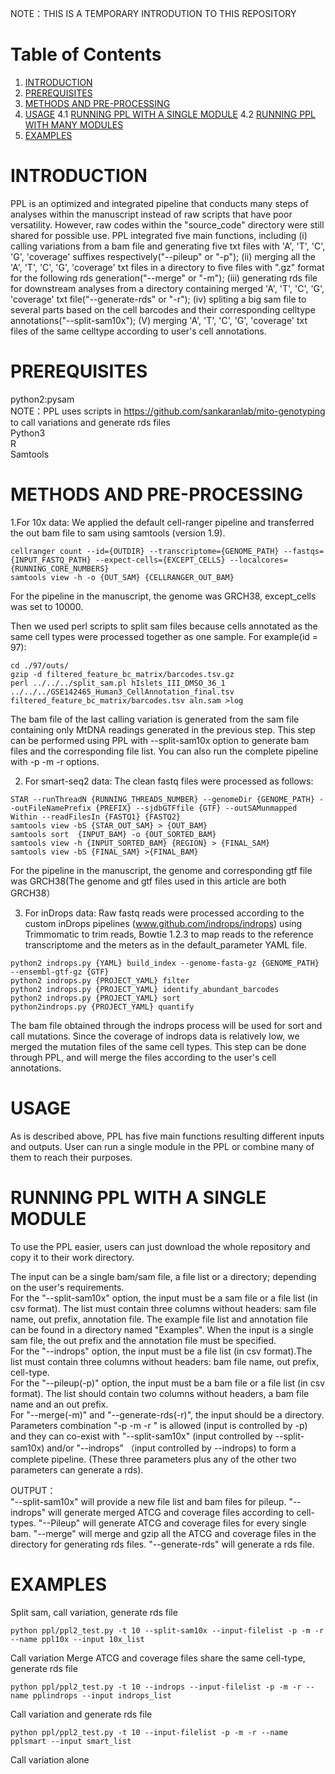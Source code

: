 NOTE：THIS IS A TEMPORARY INTRODUTION TO THIS REPOSITORY

# Table of Contents
1. [INTRODUCTION](#introduction)
2. [PREREQUISITES](#prerequisites)
3. [METHODS AND PRE-PROCESSING](#methods-and-pre-processing)
4. [USAGE](#usage)
    4.1 [RUNNING PPL WITH A SINGLE MODULE](#running-ppl-with-a-single-module)
    4.2 [RUNNING PPL WITH MANY MODULES](#running-ppl-with-many-modules)
5. [EXAMPLES](#examples)

# INTRODUCTION 
PPL is an optimized and integrated pipeline that conducts many steps of analyses within the manuscript instead of raw scripts that have poor versatility. However, raw codes within the "source_code" directory were still shared for possible use. PPL integrated five main functions, including (i) calling variations from a bam file and generating five txt files with 'A', 'T', 'C', 'G', 'coverage' suffixes respectively("--pileup" or "-p"); (ii) merging all the 'A', 'T', 'C', 'G', 'coverage' txt files in a directory to five files with ".gz" format for the following rds generation("--merge" or "-m"); (iii) generating rds file for downstream analyses from a directory containing merged 'A', 'T', 'C', 'G', 'coverage' txt file("--generate-rds" or "-r"); (iv) spliting a big sam file to several parts based on the cell barcodes and their corresponding celltype annotations("--split-sam10x"); (V) merging 'A', 'T', 'C', 'G', 'coverage' txt files of the same celltype according to user's cell annotations.

# PREREQUISITES
python2:pysam  
NOTE：PPL uses scripts in https://github.com/sankaranlab/mito-genotyping to call variations and generate rds files   
Python3   
R   
Samtools   

# METHODS AND PRE-PROCESSING
1.For 10x data:
We applied the default cell-ranger pipeline and transferred the out bam file to sam using samtools (version 1.9).

```
cellranger count --id={OUTDIR} --transcriptome={GENOME_PATH} --fastqs={INPUT_FASTQ_PATH} --expect-cells={EXCEPT_CELLS} --localcores={RUNNING_CORE_NUMBERS}
samtools view -h -o {OUT_SAM} {CELLRANGER_OUT_BAM}
```
For the pipeline in the manuscript, the genome was GRCH38, except_cells was set to 10000. 

Then we used perl scripts to split sam files because cells annotated as the same cell types were processed together as one sample. For example(id = 97):

```
cd ./97/outs/
gzip -d filtered_feature_bc_matrix/barcodes.tsv.gz
perl ../../../split_sam.pl hIslets_III_DMSO_36_1 ../../../GSE142465_Human3_CellAnnotation_final.tsv filtered_feature_bc_matrix/barcodes.tsv aln.sam >log
```
The bam file of the last calling variation is generated from the sam file containing only MtDNA readings generated in the previous step.
This step can be performed using PPL with --split-sam10x option to generate bam files and the corresponding file list. You can also run the complete pipeline with -p -m -r options.

2. For smart-seq2 data:
The clean fastq files were processed as follows:

```
STAR --runThreadN {RUNNING_THREADS_NUMBER} --genomeDir {GENOME_PATH} --outFileNamePrefix {PREFIX} --sjdbGTFfile {GTF} --outSAMunmapped Within --readFilesIn {FASTQ1} {FASTQ2}
samtools view -bS {STAR_OUT_SAM} > {OUT_BAM}
samtools sort  {INPUT_BAM} -o {OUT_SORTED_BAM}
samtools view -h {INPUT_SORTED_BAM} {REGION} > {FINAL_SAM}
samtools view -bS {FINAL_SAM} >{FINAL_BAM}
```

For the pipeline in the manuscript, the genome and corresponding gtf file was GRCH38(The genome and gtf files used in this article are both GRCH38）

3. For inDrops data:
Raw fastq reads were processed according to the custom inDrops pipelines (www.github.com/indrops/indrops) using Trimmomatic to trim reads, Bowtie 1.2.3 to map reads to the reference transcriptome and the meters as in the default_parameter YAML file.

```
python2 indrops.py {YAML} build_index --genome-fasta-gz {GENOME_PATH} --ensembl-gtf-gz {GTF}
python2 indrops.py {PROJECT_YAML} filter
python2 indrops.py {PROJECT_YAML} identify_abundant_barcodes
python2 indrops.py {PROJECT_YAML} sort
python2indrops.py {PROJECT_YAML} quantify
```
The bam file obtained through the indrops process will be used for sort and call mutations. Since the coverage of indrops data is relatively low, we merged the mutation files of the same cell types. This step can be done through PPL, and will merge the files according to the user's cell annotations.

# USAGE
As is described above, PPL has five main functions resulting different inputs and outputs. User can run a single module in the PPL or combine many of them to reach their purposes.
# RUNNING PPL WITH A SINGLE MODULE




To use the PPL easier, users can just download the whole repository and copy it to their work directory. 



The input can be a single bam/sam file, a file list or a directory; depending on the user's requirements.   
For the "--split-sam10x" option, the input must be a sam file or a file list (in csv format). The list must contain three columns without headers: sam file name, out prefix, annotation file. The example file list and annotation file can be found in a directory named "Examples". When the input is a single sam file, the out prefix and the annotation file must be specified.  
For the "--indrops" option, the input must be a file list (in csv format).The list must contain three columns without headers: bam file name, out prefix, cell-type.  
For the "--pileup(-p)" option, the input must be a bam file or a file list (in csv format).  The list should contain two columns without headers, a bam file name and an out prefix.   
For "--merge(-m)" and "--generate-rds(-r)", the input should be a directory.  
Parameters combination "-p -m -r " is allowed (input is controlled by -p)  and they can co-exist with "--split-sam10x" (input controlled by --split-sam10x) and/or "--indrops” （input controlled by --indrops) to form a complete pipeline. (These three parameters plus any of the other two parameters can generate a rds).
  
OUTPUT：  
 "--split-sam10x" will provide a new file list and bam files for pileup.
 "--indrops" will generate merged ATCG and coverage files according to cell-types.
 "--Pileup" will generate ATCG and coverage files for every single bam.
 "--merge" will merge and gzip all the ATCG and coverage files in the directory for generating rds files.
 "--generate-rds" will generate a rds file.
 
 # EXAMPLES
 Split sam, call variation, generate rds file
 
 ```
 python ppl/ppl2_test.py -t 10 --split-sam10x --input-filelist -p -m -r --name ppl10x --input 10x_list
 ```
 Call variation Merge ATCG and coverage files share the same cell-type, generate rds file
 
 ```
 python ppl/ppl2_test.py -t 10 --indrops --input-filelist -p -m -r --name pplindrops --input indrops_list
 ```
 Call variation and generate rds file 
 ```
 python ppl/ppl2_test.py -t 10 --input-filelist -p -m -r --name pplsmart --input smart_list
 ```
 Call variation alone
 ```

